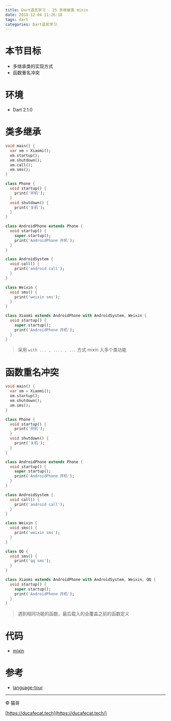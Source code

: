 ```yaml
---
title: Dart语言学习 - 25 多继承类 mixin
date: 2018-12-04 11:26:18
tags: dart
categories: Dart语言学习
---
```


# 本节目标

- 多继承类的实现方式
- 函数重名冲突

# 环境

- Dart 2.1.0

# 类多继承

```dart
void main() {
  var xm = Xiaomi();
  xm.startup();
  xm.shutdown();
  xm.call();
  xm.sms();
}

class Phone {
  void startup() {
    print('开机');
  }
  void shutdown() {
    print('关机');
  }
}

class AndroidPhone extends Phone {
  void startup() {
    super.startup();
    print('AndroidPhone 开机');
  }
}

class AndroidSystem {
  void call() {
    print('android call');
  }
}

class Weixin {
  void sms() {
    print('weixin sms');
  }
}

class Xiaomi extends AndroidPhone with AndroidSystem, Weixin {
  void startup() {
    super.startup();
    print('AndroidPhone 开机');
  }
}
```

> 采用 `with ... , .... , ...` 方式 mixin 入多个类功能

# 函数重名冲突

```dart
void main() {
  var xm = Xiaomi();
  xm.startup();
  xm.shutdown();
  xm.sms();
}

class Phone {
  void startup() {
    print('开机');
  }
  void shutdown() {
    print('关机');
  }
}

class AndroidPhone extends Phone {
  void startup() {
    super.startup();
    print('AndroidPhone 开机');
  }
}

class AndroidSystem {
  void call() {
    print('android call');
  }
}

class Weixin {
  void sms() {
    print('weixin sms');
  }
}

class QQ {
  void sms() {
    print('qq sms');
  }
}

class Xiaomi extends AndroidPhone with AndroidSystem, Weixin, QQ {
  void startup() {
    super.startup();
    print('AndroidPhone 开机');
  }
}
```

> 遇到相同功能的函数，最后载入的会覆盖之前的函数定义

# 代码

- [mixin](https://github.com/ducafecat/dart-learn/tree/master/25-%E5%A4%9A%E7%B1%BB%E7%BB%A7%E6%89%BF)

# 参考

- [language-tour](https://www.dartlang.org/guides/language/language-tour)

----

© 猫哥

[https://ducafecat.tech](https://ducafecat.tech/)
